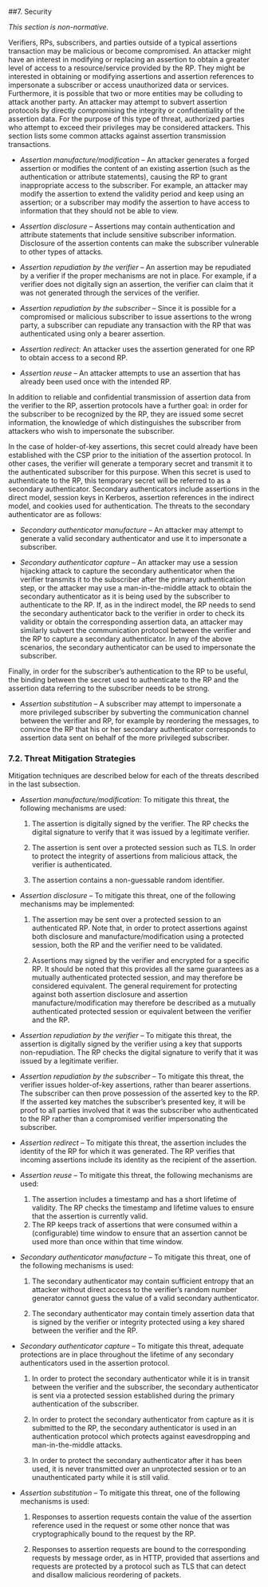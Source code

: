 ##7. Security

*This section is non-normative.*

Verifiers, RPs, subscribers, and parties outside of a typical assertions transaction may be malicious or become compromised. An attacker might have an interest in modifying or replacing an assertion to obtain a greater level of access to a resource/service provided by the
RP. They might be interested in obtaining or modifying
assertions and assertion references to impersonate a subscriber or
access unauthorized data or services. Furthermore, it is possible that
two or more entities may be colluding to attack another party. An
attacker may attempt to subvert assertion protocols by directly
compromising the integrity or confidentiality of the assertion data. For
the purpose of this type of threat, authorized parties who attempt to
exceed their privileges may be considered attackers. This section lists some common attacks against assertion transmission transactions.

-   *Assertion manufacture/modification* – An attacker generates a
    forged assertion or modifies the content of an existing assertion (such as the
    authentication or attribute statements),
    causing the RP to grant inappropriate access to the subscriber. For
    example, an attacker may modify the assertion to extend the validity
    period and keep using an assertion; or a subscriber may modify the assertion to have access to
    information that they should not be able to view.

-   *Assertion disclosure* – Assertions may contain authentication and
    attribute statements that include sensitive subscriber information.
    Disclosure of the assertion contents can make the subscriber
    vulnerable to other types of attacks.

-   *Assertion repudiation by the verifier* – An assertion may be
    repudiated by a verifier if the proper mechanisms are not in place.
    For example, if a verifier does not digitally sign an assertion, the
    verifier can claim that it was not generated through the services of
    the verifier.

-   *Assertion repudiation by the subscriber* – Since it is possible for
    a compromised or malicious subscriber to issue assertions to the
    wrong party, a subscriber can repudiate any transaction with the RP
    that was authenticated using only a bearer assertion.

-   *Assertion redirect*: An attacker uses the assertion generated for
    one RP to obtain access to a second RP.

-   *Assertion reuse* – An attacker attempts to use an assertion that
    has already been used once with the intended RP.

In addition to reliable and confidential transmission of assertion data
from the verifier to the RP, assertion protocols have a further goal: in
order for the subscriber to be recognized by the RP, they are
issued some secret information, the knowledge of which distinguishes the
subscriber from attackers who wish to impersonate the subscriber. 

In the
case of holder-of-key assertions, this secret could already have been
established with the CSP prior to the initiation of the assertion
protocol. In other cases, the verifier will generate a temporary secret
and transmit it to the authenticated subscriber for this purpose. When this secret is used to authenticate to the RP, this temporary secret will be referred to as a secondary
authenticator. Secondary authenticators include assertions in the direct
model, session keys in Kerberos, assertion references in the indirect
model, and cookies used for authentication. The threats to the secondary
authenticator are as follows:

-   *Secondary authenticator manufacture* – An attacker may attempt to
    generate a valid secondary authenticator and use it to impersonate
    a subscriber.

-   *Secondary authenticator capture* – An attacker may use a session
    hijacking attack to capture the secondary authenticator when the
    verifier transmits it to the subscriber after the primary
    authentication step, or the attacker may use a man-in-the-middle
    attack to obtain the secondary authenticator as it is being used by
    the subscriber to authenticate to the RP. If, as in the indirect
    model, the RP needs to send the secondary authenticator back to the
    verifier in order to check its validity or obtain the corresponding
    assertion data, an attacker may similarly subvert the communication
    protocol between the verifier and the RP to capture a
    secondary authenticator. In any of the above scenarios, the
    secondary authenticator can be used to impersonate the subscriber.

Finally, in order for the subscriber’s authentication to the RP to be
useful, the binding between the secret used to authenticate to the RP
and the assertion data referring to the subscriber needs to be strong.

-   *Assertion substitution* – A subscriber may attempt to impersonate a
    more privileged subscriber by subverting the communication channel
    between the verifier and RP, for example by reordering the messages,
    to convince the RP that his or her secondary authenticator
    corresponds to assertion data sent on behalf of the more
    privileged subscriber. 
    

### 7.2. Threat Mitigation Strategies

Mitigation techniques are described below for each of the threats
described in the last subsection.

-   *Assertion manufacture/modification*: To mitigate this threat,
    the following mechanisms are used:

  	1.  The assertion is digitally signed by the verifier. The RP 
    checks the digital signature to verify that it was issued by a
    legitimate verifier.

	2.  The assertion is sent over a protected session such as TLS. In
    order to protect the integrity of assertions from malicious attack,
    the verifier is authenticated.
    
    3. The assertion contains a non-guessable random identifier. 

-   *Assertion disclosure* – To mitigate this threat, one of the
    following mechanisms may be implemented:

	1.  The assertion may be sent over a protected session to an
    authenticated RP. Note that, in order to protect assertions against
    both disclosure and manufacture/modification using a protected
    session, both the RP and the verifier need to be validated. 

	2.  Assertions may signed by the verifier and encrypted for
    a specific RP.  It should be
    noted that this provides all the same guarantees as a mutually
    authenticated protected session, and may therefore be
    considered equivalent. The general requirement for protecting
    against both assertion disclosure and assertion
    manufacture/modification may therefore be described as a mutually
    authenticated protected session or equivalent between the verifier
    and the RP. 

-   *Assertion repudiation by the verifier* – To mitigate this threat,
    the assertion is digitally signed by the verifier using a key
    that supports non-repudiation. The RP checks the digital
    signature to verify that it was issued by a legitimate verifier.

-   *Assertion repudiation by the subscriber* – To mitigate this threat,
    the verifier issues holder-of-key assertions, rather than bearer assertions.
    The subscriber can then prove possession of the asserted key to
    the RP. If the asserted key matches the subscriber’s presented key,
    it will be proof to all parties
    involved that it was the subscriber who authenticated to the RP
    rather than a compromised verifier impersonating the subscriber.

-   *Assertion redirect* – To mitigate this threat, the assertion
    includes the identity of the RP for which it was generated. The RP
    verifies that incoming assertions include its identity as the
    recipient of the assertion. 

-   *Assertion reuse* – To mitigate this threat, the following
    mechanisms are used:

	1.  The assertion includes a timestamp and has a short lifetime
    of validity. The RP checks the timestamp and lifetime values to
    ensure that the assertion is currently valid. 
	2.  The RP keeps track of assertions that were consumed within
    a (configurable) time window to ensure that an assertion cannot be
    used more than once within that time window. 

-   *Secondary authenticator manufacture* – To mitigate this threat, one
    of the following mechanisms is used:

	1.  The secondary authenticator may contain sufficient entropy that an
    attacker without direct access to the verifier’s random number
    generator cannot guess the value of a valid secondary authenticator.

	2.  The secondary authenticator may contain timely assertion data that
    is signed by the verifier or integrity protected using a key shared
    between the verifier and the RP.



-   *Secondary authenticator capture* – To mitigate this threat,
    adequate protections are in place throughout the lifetime of
    any secondary authenticators used in the assertion protocol.

	1.  In order to protect the secondary authenticator while it is in
    transit between the verifier and the subscriber, the secondary
    authenticator is sent via a protected session established
    during the primary authentication of the subscriber. 

	2.  In order to protect the secondary authenticator from capture as it
    is submitted to the RP, the secondary authenticator is used in
    an authentication protocol which protects against eavesdropping and
    man-in-the-middle attacks.

	3.  In order to protect the secondary authenticator after it has been
    used, it is never transmitted over an unprotected session or to
    an unauthenticated party while it is still valid.
    
-   *Assertion substitution* – To mitigate this threat, one of the
    following mechanisms is used:

	1.  Responses to assertion requests contain the value of the assertion reference used
    in the request or some other nonce that was cryptographically bound
    to the request by the RP.

	2.  Responses to assertion requests are bound to the corresponding
    requests by message order, as in HTTP, provided that assertions and
    requests are protected by a protocol such as TLS that can detect and
    disallow malicious reordering of packets.
